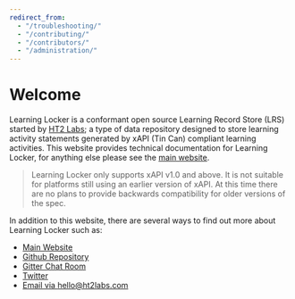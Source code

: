 ```yaml
---
redirect_from: 
  - "/troubleshooting/"
  - "/contributing/"
  - "/contributors/"
  - "/administration/"
---
```


# Welcome

Learning Locker is a conformant open source Learning Record Store (LRS) started by [HT2 Labs](https://www.ht2labs.com); a type of data repository designed to store learning activity statements generated by xAPI (Tin Can) compliant learning activities. This website provides technical documentation for Learning Locker, for anything else please see the [main website](https://learninglocker.net/).

> Learning Locker only supports xAPI v1.0 and above. It is not suitable for platforms still using an earlier version of xAPI. At this time there are no plans to provide backwards compatibility for older versions of the spec.

In addition to this website, there are several ways to find out more about Learning Locker such as:

- [Main Website](http://learninglocker.net/)
- [Github Repository](https://github.com/LearningLocker/learninglocker)
- [Gitter Chat Room](https://gitter.im/LearningLocker/learninglocker)
- [Twitter](https://twitter.com/learning_locker)
- [Email via hello@ht2labs.com](mailto:hello@ht2labs.com)
